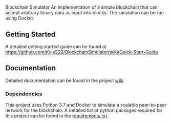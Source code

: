 #
Blockchain Simulator
An implementation of a simple blockchain that can accept arbitrary binary data as input into blocks.  The simulation can be run using Docker.  

## Getting Started
A detailed getting started guide can be found at https://github.com/KyleS22/BlockchainSimulator/wiki/Quick-Start-Guide

## Documentation
Detailed documentation can be found in the project [wiki](https://github.com/KyleS22/BlockchainSimulator/wiki)

### Dependencies

This project uses Python 3.7 and Docker to simulate a scalable peer-to-peer network for the blockchain. A detailed list of python packages required for this project can be found in the [requirements.txt](https://github.com/KyleS22/BlockchainSimulator/blob/master/requirements.txt).






